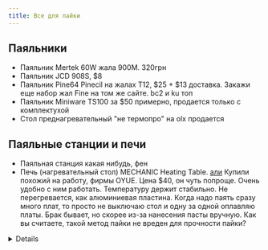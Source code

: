 ```yaml
---
title: Все для пайки
---
```


## Паяльники
- Паяльник Mertek 60W жала 900M. 320грн
- Паяльник JCD 908S, $8
- Паяльник Pine64 Pinecil на жалах Т12, $25 + $13 доставка. Закажи еще набор жал Fine на том же сайте. bc2 и ku топ
- Паяльник Miniware TS100 за $50 примерно, продается только с комплектухой
- Стол преднагревательный "не термопро" на olx продается

## Паяльные станции и печи
- Паяльная станция какая нибудь, фен
- Печь (нагревательный стол) MECHANIC Heating Table. [али](https://aliexpress.ru/item/1005002313668029.html) Купили похожий на работу, фирмы OYUE. Цена $40, он чуть попроще. Очень удобно с ним работать. Температуру держит стабильно. Не перегревается, как алюминиевая пластина. Когда надо паять сразу много плат, то просто не выключаю стол и одну за одной оплавляю платы. Брак бывает, но скорее из-за нанесения пасты вручную. Как вы считаете, такой метод пайки не вреден для прочности пайки?
<details markdown="1">![image](https://user-images.githubusercontent.com/17731587/143229942-a8c359f7-3ab1-4dfa-bebd-3502b1f2c7b4.png)</detalis>
- Печь для светодиодов 300грн + терморегулятор для нее и можно поиграться

## Жала, запчасти
- Жала 900M: KU, ... от Mechanic по 100грн за штуку. Они того стоят

## Доп. инструмент
- оловоотсос
- оплетка
- подставка
- смотри раздел "ручной инструмент"

## Расходники
- припой Cynel 1mm 16g
- припой Cynel 1mm 250g
- флюс-гель NC559
- паста паяльная

## Химия для пайки
- спирт изопропиловый / этиловый в бутылочке с тонким носиком
- маска паяльная
- глицерин для смачивания губки
- персульфат для травления плат
- растворители для отмывки чего угодно


## Термоусадка
- набор мелких термоусадок разных цветов 1,1.5,2,3,4,5 мм всех по две
- крупные термоусадочнве трубки (в ассортименте)


## Готовые наборы





